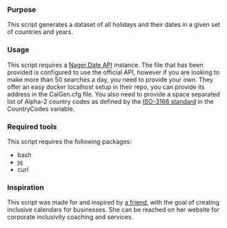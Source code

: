 ### Purpose
This script generates a dataset of all holidays and their dates in a given set of countries and years.

### Usage
This script requires a [Nager.Date API](https://github.com/nager/Nager.Date) instance.
The file that has been provided is configured to use the official API, however if you are looking to make more than 50 searches a day, you need to provide your own.
They offer an easy docker localhost setup in their repo, you can provide its address in the CalGen.cfg file.
You also need to provide a space separated list of Alpha-2 country codes as defined by the [ISO-3166 standard](https://en.wikipedia.org/wiki/List_of_ISO_3166_country_codes) in the CountryCodes variable.

### Required tools
This script requires the following packages:
- bash
- jq
- curl

### Inspiration
This script was made for and inspired by [a friend](https://www.gatra.nl), with the goal of creating inclusive calendars for businesses.
She can be reached on her website for corporate inclusivity coaching and services.
